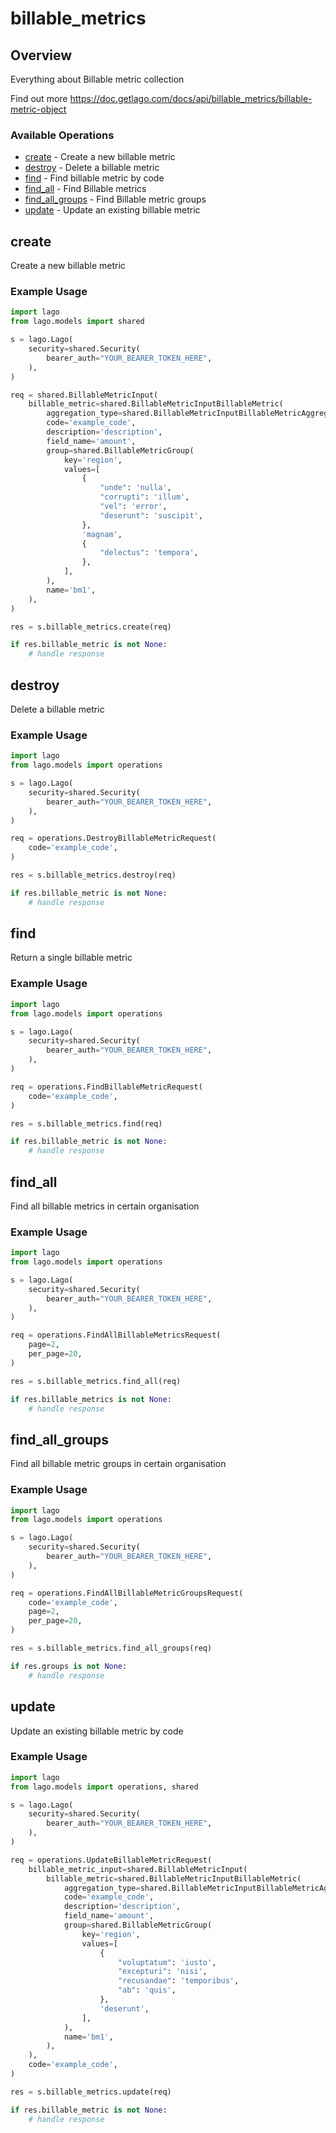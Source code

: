 # billable_metrics

## Overview

Everything about Billable metric collection

Find out more
<https://doc.getlago.com/docs/api/billable_metrics/billable-metric-object>
### Available Operations

* [create](#create) - Create a new billable metric
* [destroy](#destroy) - Delete a billable metric
* [find](#find) - Find billable metric by code
* [find_all](#find_all) - Find Billable metrics
* [find_all_groups](#find_all_groups) - Find Billable metric groups
* [update](#update) - Update an existing billable metric

## create

Create a new billable metric

### Example Usage

```python
import lago
from lago.models import shared

s = lago.Lago(
    security=shared.Security(
        bearer_auth="YOUR_BEARER_TOKEN_HERE",
    ),
)

req = shared.BillableMetricInput(
    billable_metric=shared.BillableMetricInputBillableMetric(
        aggregation_type=shared.BillableMetricInputBillableMetricAggregationTypeEnum.MAX_AGG,
        code='example_code',
        description='description',
        field_name='amount',
        group=shared.BillableMetricGroup(
            key='region',
            values=[
                {
                    "unde": 'nulla',
                    "corrupti": 'illum',
                    "vel": 'error',
                    "deserunt": 'suscipit',
                },
                'magnam',
                {
                    "delectus": 'tempora',
                },
            ],
        ),
        name='bm1',
    ),
)

res = s.billable_metrics.create(req)

if res.billable_metric is not None:
    # handle response
```

## destroy

Delete a billable metric

### Example Usage

```python
import lago
from lago.models import operations

s = lago.Lago(
    security=shared.Security(
        bearer_auth="YOUR_BEARER_TOKEN_HERE",
    ),
)

req = operations.DestroyBillableMetricRequest(
    code='example_code',
)

res = s.billable_metrics.destroy(req)

if res.billable_metric is not None:
    # handle response
```

## find

Return a single billable metric

### Example Usage

```python
import lago
from lago.models import operations

s = lago.Lago(
    security=shared.Security(
        bearer_auth="YOUR_BEARER_TOKEN_HERE",
    ),
)

req = operations.FindBillableMetricRequest(
    code='example_code',
)

res = s.billable_metrics.find(req)

if res.billable_metric is not None:
    # handle response
```

## find_all

Find all billable metrics in certain organisation

### Example Usage

```python
import lago
from lago.models import operations

s = lago.Lago(
    security=shared.Security(
        bearer_auth="YOUR_BEARER_TOKEN_HERE",
    ),
)

req = operations.FindAllBillableMetricsRequest(
    page=2,
    per_page=20,
)

res = s.billable_metrics.find_all(req)

if res.billable_metrics is not None:
    # handle response
```

## find_all_groups

Find all billable metric groups in certain organisation

### Example Usage

```python
import lago
from lago.models import operations

s = lago.Lago(
    security=shared.Security(
        bearer_auth="YOUR_BEARER_TOKEN_HERE",
    ),
)

req = operations.FindAllBillableMetricGroupsRequest(
    code='example_code',
    page=2,
    per_page=20,
)

res = s.billable_metrics.find_all_groups(req)

if res.groups is not None:
    # handle response
```

## update

Update an existing billable metric by code

### Example Usage

```python
import lago
from lago.models import operations, shared

s = lago.Lago(
    security=shared.Security(
        bearer_auth="YOUR_BEARER_TOKEN_HERE",
    ),
)

req = operations.UpdateBillableMetricRequest(
    billable_metric_input=shared.BillableMetricInput(
        billable_metric=shared.BillableMetricInputBillableMetric(
            aggregation_type=shared.BillableMetricInputBillableMetricAggregationTypeEnum.SUM_AGG,
            code='example_code',
            description='description',
            field_name='amount',
            group=shared.BillableMetricGroup(
                key='region',
                values=[
                    {
                        "voluptatum": 'iusto',
                        "excepturi": 'nisi',
                        "recusandae": 'temporibus',
                        "ab": 'quis',
                    },
                    'deserunt',
                ],
            ),
            name='bm1',
        ),
    ),
    code='example_code',
)

res = s.billable_metrics.update(req)

if res.billable_metric is not None:
    # handle response
```
